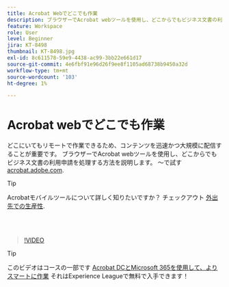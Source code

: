 ```yaml
---
title: Acrobat Webでどこでも作業
description: ブラウザーでAcrobat webツールを使用し、どこからでもビジネス文書の利用申請を処理する方法を説明します
feature: Workspace
role: User
level: Beginner
jira: KT-8498
thumbnail: KT-8498.jpg
exl-id: 8c611578-59e9-4438-ac99-3bb22e661d17
source-git-commit: 4e6fbf91e96d26f9ee8f1105ad68738b9450a32d
workflow-type: tm+mt
source-wordcount: '103'
ht-degree: 1%

---
```


# Acrobat webでどこでも作業

どこにいてもリモートで作業できるため、コンテンツを迅速かつ大規模に配信することが重要です。 ブラウザーでAcrobat webツールを使用し、どこからでもビジネス文書の利用申請を処理する方法を説明します。 ～で試す [acrobat.adobe.com](https://acrobat.adobe.com/).

>[!TIP]
>
>Acrobatモバイルツールについて詳しく知りたいですか？ チェックアウト [外出先での生産性](productivity.md).

<br> 

>[!VIDEO](https://video.tv.adobe.com/v/337436?quality=12&learn=on&hidetitle=true)

>[!TIP]
>
>このビデオはコースの一部です [Acrobat DCとMicrosoft 365を使用して、よりスマートに作業](https://experienceleague.adobe.com/?recommended=Acrobat-U-1-2021.microsoft365) それはExperience Leagueで無料で入手できます！
